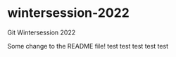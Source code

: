 # wintersession-2022
Git Wintersession 2022


Some change to the README file! test test test test test 
